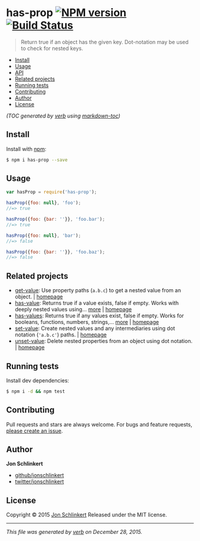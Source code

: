 # has-prop [![NPM version](https://img.shields.io/npm/v/has-prop.svg)](https://www.npmjs.com/package/has-prop) [![Build Status](https://img.shields.io/travis/jonschlinkert/has-prop.svg)](https://travis-ci.org/jonschlinkert/has-prop)

> Return true if an object has the given key. Dot-notation may be used to check for nested keys.

- [Install](#install)
- [Usage](#usage)
- [API](#api)
- [Related projects](#related-projects)
- [Running tests](#running-tests)
- [Contributing](#contributing)
- [Author](#author)
- [License](#license)

_(TOC generated by [verb](https://github.com/verbose/verb) using [markdown-toc](https://github.com/jonschlinkert/markdown-toc))_


## Install
Install with [npm](https://www.npmjs.com/):

```sh
$ npm i has-prop --save
```


## Usage

```js
var hasProp = require('has-prop');

hasProp({foo: null}, 'foo');
//=> true

hasProp({foo: {bar: ''}}, 'foo.bar');
//=> true

hasProp({foo: null}, 'bar');
//=> false

hasProp({foo: {bar: ''}}, 'foo.baz');
//=> false
```





## Related projects
 
* [get-value](https://www.npmjs.com/package/get-value): Use property paths (`a.b.c`) to get a nested value from an object. | [homepage](https://github.com/jonschlinkert/get-value)
* [has-value](https://www.npmjs.com/package/has-value): Returns true if a value exists, false if empty. Works with deeply nested values using… [more](https://www.npmjs.com/package/has-value) | [homepage](https://github.com/jonschlinkert/has-value)
* [has-values](https://www.npmjs.com/package/has-values): Returns true if any values exist, false if empty. Works for booleans, functions, numbers, strings,… [more](https://www.npmjs.com/package/has-values) | [homepage](https://github.com/jonschlinkert/has-values)
* [set-value](https://www.npmjs.com/package/set-value): Create nested values and any intermediaries using dot notation (`'a.b.c'`) paths. | [homepage](https://github.com/jonschlinkert/set-value)
* [unset-value](https://www.npmjs.com/package/unset-value): Delete nested properties from an object using dot notation. | [homepage](https://github.com/jonschlinkert/unset-value)  


## Running tests
Install dev dependencies:

```sh
$ npm i -d && npm test
```

## Contributing
Pull requests and stars are always welcome. For bugs and feature requests, [please create an issue](https://github.com/jonschlinkert/has-prop/issues/new).

## Author
**Jon Schlinkert**

+ [github/jonschlinkert](https://github.com/jonschlinkert)
+ [twitter/jonschlinkert](http://twitter.com/jonschlinkert)

## License
Copyright © 2015 [Jon Schlinkert](https://github.com/jonschlinkert)
Released under the MIT license.

***

_This file was generated by [verb](https://github.com/verbose/verb) on December 28, 2015._
